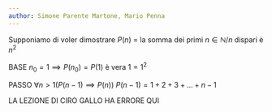 ```yaml
---
author: Simone Parente Martone, Mario Penna
---
```


Supponiamo di voler dimostrare
	$P(n)$ = la somma dei primi $n \in \mathbb{N}/n$  dispari è $n^2$

BASE
	$n_0=1 \implies P(n_0) = P(1)$ è vera
		$1 = 1^2$

PASSO
	$\forall n>1 (P(n-1) \implies P(n))$
		$P(n-1) = 1+2+3+...+n-1$

LA LEZIONE DI CIRO GALLO HA ERRORE QUI